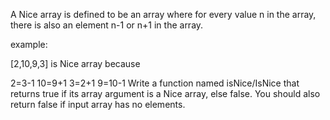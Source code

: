 A Nice array is defined to be an array where for every value n in the array, there is also an element n-1 or n+1 in the array.

example:

[2,10,9,3] is Nice array because

2=3-1
10=9+1
3=2+1
9=10-1
Write a function named isNice/IsNice that returns true if its array argument is a Nice array, else false. You should also return false if input array has no elements.

